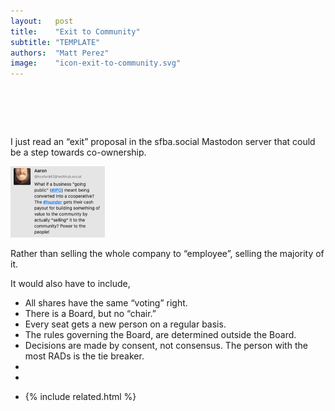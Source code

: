 ```yaml
---
layout:   post
title:    "Exit to Community"
subtitle: "TEMPLATE"
authors:  "Matt Perez"
image:    "icon-exit-to-community.svg"
---
```


<div style="display:none;">
 <p>I just read an &ldquo;exit&rdquo; proposal in the sfba.social Mastodon server that could be a step towards co-ownership.</p>
</div>

<h1>&nbsp;</h1>
 <p>I just read an &ldquo;exit&rdquo; proposal in the sfba.social Mastodon server that could be a step towards co-ownership.</p>
 <div class="_center">
  <img
   src="/assets/img/pic-exit-to-community.svg"
   width="30%"
   alt="The proposal reads—what if a business 'going public' meant being converted into a cooperative. The #founder gets their cash payout for building something of value to the community by actually *selling* it to the community? Power to the people.">
 </div>
 <p>Rather than selling the whole company to &ldquo;employee&rdquo;, selling the majority of it.</p>
 <p>It would also have to include,</p>
  <ul>
   <li>All shares have the same &ldquo;voting&rdquo; right.</li>
   <li>There is a Board, but no &ldquo;chair.&rdquo;</li>
   <li>Every seat gets a new person on a regular basis.</li>
   <li>The rules governing the Board, are determined outside the Board.</li>
   <li>Decisions are made by consent, not consensus. The person with the most RADs is the tie breaker.</li>
   <li></li>
   <li></li>
   <li>

{% include related.html %}
